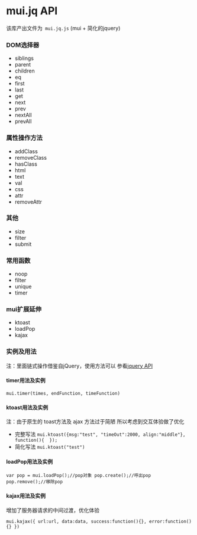 mui.jq API 
==========

 该库产出文件为``` mui.jq.js``` (mui + 简化的jquery)

### DOM选择器 ###

- siblings
- parent
- children
- eq
- first
- last
- get
- next
- prev
- nextAll
- prevAll

### 属性操作方法 ###

- addClass
- removeClass
- hasClass
- html
- text
- val
- css
- attr
- removeAttr

### 其他 ###

- size
- filter
- submit

### 常用函数 ###

- noop
- filter
- unique
- timer

### mui扩展延伸 ###

- ktoast 
- loadPop
- kajax

### 实例及用法 ###

注：里面链式操作借鉴自jQuery，使用方法可以 参看[jquery API](http://jquery.cuishifeng.cn/)

#### timer用法及实例 ####

`mui.timer(times, endFunction, timeFunction)`

#### ktoast用法及实例 ####

注：由于原生的 toast方法及 ajax 方法过于简陋 所以考虑到交互体验做了优化

- 完整写法
`mui.ktoast({msg:"test", "timeOut":2000, align:"middle"}, function(){  });`
- 简化写法
`mui.ktoast("test")`
 
#### loadPop用法及实例 ####

`var pop = mui.loadPop();//pop对象
pop.create();//呼出pop
pop.remove();//移除pop`
 
#### kajax用法及实例 ####

增加了服务器请求的中间过渡，优化体验

`mui.kajax({
url:url,
data:data,
success:function(){},
error:function(){}
})`